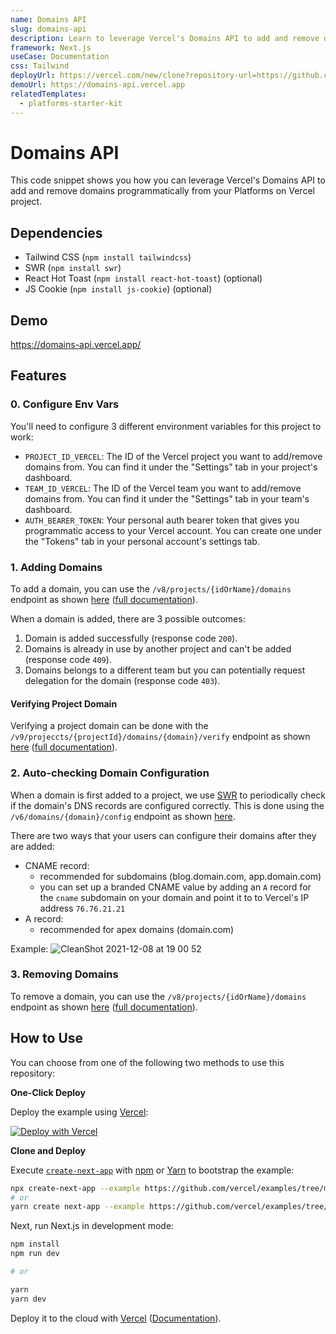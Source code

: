 ```yaml
---
name: Domains API
slug: domains-api
description: Learn to leverage Vercel's Domains API to add and remove domains programmatically from your Platforms on Vercel project.
framework: Next.js
useCase: Documentation
css: Tailwind
deployUrl: https://vercel.com/new/clone?repository-url=https://github.com/vercel/examples/tree/main/solutions/domains-api&project-name=domains-api&repository-name=domains-api&env=AUTH_BEARER_TOKEN,PROJECT_ID_VERCEL,TEAM_ID_VERCEL
demoUrl: https://domains-api.vercel.app
relatedTemplates:
  - platforms-starter-kit
---
```


# Domains API

This code snippet shows you how you can leverage Vercel's Domains API to add and remove domains programmatically from your Platforms on Vercel project.

## Dependencies

- Tailwind CSS (`npm install tailwindcss`)
- SWR (`npm install swr`)
- React Hot Toast (`npm install react-hot-toast`) (optional)
- JS Cookie (`npm install js-cookie`) (optional)

## Demo

https://domains-api.vercel.app/

## Features

### 0. Configure Env Vars

You'll need to configure 3 different environment variables for this project to work:

- `PROJECT_ID_VERCEL`: The ID of the Vercel project you want to add/remove domains from. You can find it under the "Settings" tab in your project's dashboard.
- `TEAM_ID_VERCEL`: The ID of the Vercel team you want to add/remove domains from. You can find it under the "Settings" tab in your team's dashboard.
- `AUTH_BEARER_TOKEN`: Your personal auth bearer token that gives you programmatic access to your Vercel account. You can create one under the "Tokens" tab in your personal account's settings tab.

### 1. Adding Domains

To add a domain, you can use the `/v8/projects/{idOrName}/domains` endpoint as shown [here](./pages/api/add-domain.js) ([full documentation](https://vercel.com/docs/rest-api#endpoints/projects/add-a-domain-to-a-project)).

When a domain is added, there are 3 possible outcomes:

1. Domain is added successfully (response code `200`).
2. Domains is already in use by another project and can't be added (response code `409`).
3. Domains belongs to a different team but you can potentially request delegation for the domain (response code `403`).

#### Verifying Project Domain

Verifying a project domain can be done with the `/v9/projeccts/{projectId}/domains/{domain}/verify` endpoint as shown [here](./pages/api/verify-domain.js) ([full documentation](https://vercel.com/docs/rest-api#endpoints/projects/verify-project-domain)).

### 2. Auto-checking Domain Configuration

When a domain is first added to a project, we use [SWR](https://swr.vercel.app) to periodically check if the domain's DNS records are configured correctly. This is done using the `/v6/domains/{domain}/config` endpoint as shown [here](./pages/api/check-domain.js).

There are two ways that your users can configure their domains after they are added:

- CNAME record:
  - recommended for subdomains (blog.domain.com, app.domain.com)
  - you can set up a branded CNAME value by adding an `A` record for the `cname` subdomain on your domain and point it to to Vercel's IP address `76.76.21.21`
- A record:
  - recommended for apex domains (domain.com)

Example:
![CleanShot 2021-12-08 at 19 00 52](https://user-images.githubusercontent.com/28986134/145327099-137dc60e-d260-4ba3-b8bb-413e7d70b9b1.png)

### 3. Removing Domains

To remove a domain, you can use the `/v8/projects/{idOrName}/domains` endpoint as shown [here](./pages/api/remove-domain.js) ([full documentation](https://vercel.com/docs/rest-api#endpoints/projects/remove-a-domain-from-a-project)).

## How to Use

You can choose from one of the following two methods to use this repository:

**One-Click Deploy**

Deploy the example using [Vercel](https://vercel.com?utm_source=github&utm_medium=readme&utm_campaign=platforms-eap):

[![Deploy with Vercel](https://vercel.com/button)](https://vercel.com/new/clone?repository-url=https://github.com/vercel/examples/tree/main/solutions/domains-api&project-name=domains-api&repository-name=domains-api&env=AUTH_BEARER_TOKEN,PROJECT_ID_VERCEL,TEAM_ID_VERCEL)

**Clone and Deploy**

Execute [`create-next-app`](https://github.com/vercel/next.js/tree/canary/packages/create-next-app) with [npm](https://docs.npmjs.com/cli/init) or [Yarn](https://yarnpkg.com/lang/en/docs/cli/create/) to bootstrap the example:

```bash
npx create-next-app --example https://github.com/vercel/examples/tree/main/solutions/domains-api domains-api
# or
yarn create next-app --example https://github.com/vercel/examples/tree/main/solutions/domains-api domains-api
```

Next, run Next.js in development mode:

```bash
npm install
npm run dev

# or

yarn
yarn dev
```

Deploy it to the cloud with [Vercel](https://vercel.com/new?utm_source=github&utm_medium=readme&utm_campaign=platforms-eap) ([Documentation](https://nextjs.org/docs/deployment)).
